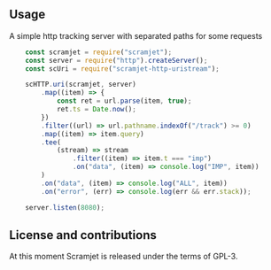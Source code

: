 ## Usage

A simple http tracking server with separated paths for some requests

```javascript
    const scramjet = require("scramjet");
    const server = require("http").createServer();
    const scUri = require("scramjet-http-uristream");

    scHTTP.uri(scramjet, server)
        .map((item) => {
            const ret = url.parse(item, true);
            ret.ts = Date.now();
        })
        .filter((url) => url.pathname.indexOf("/track") >= 0)
        .map((item) => item.query)
        .tee(
            (stream) => stream
                .filter((item) => item.t === "imp")
                .on("data", (item) => console.log("IMP", item))
        )
        .on("data", (item) => console.log("ALL", item))
        .on("error", (err) => console.log(err && err.stack));

    server.listen(8080);
```

## License and contributions

At this moment Scramjet is released under the terms of GPL-3.
